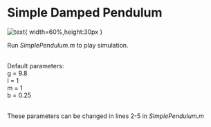 # Simple Damped Pendulum

![text](image.png){ width=60%,height:30px }

Run *SimplePendulum.m* to play simulation.<br /><br />

Default parameters:<br />
g = 9.8<br />
l = 1
<br />
m = 1<br />
b = 0.25
<br /><br />

These parameters can be changed in lines 2-5 in *SimplePendulum.m*
